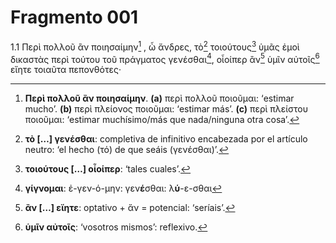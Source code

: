 
# Fragmento 001

1.1 Περὶ πολλοῦ ἂν ποιησαίμην[^1] , ὦ ἄνδρες, τὸ[^3] τοιούτους[^4] ὑμᾶς ἐμοὶ δικαστὰς περὶ τούτου τοῦ πράγματος γενέσθαι[^2], οἷοίπερ ἂν[^5] ὑμῖν αὐτοῖς[^6] εἴητε τοιαῦτα πεπονθότες·

[^1]: **Περὶ πολλοῦ ἂν ποιησαίμην**.
**(a)** περὶ πολλοῦ ποιοῦμαι: ‘estimar mucho’.
**(b)** περὶ πλείονος ποιοῦμαι: ‘estimar más’.
**(c)** περὶ πλείστου ποιοῦμαι: ‘estimar muchísimo/más que nada/ninguna otra cosa’.
[^2]: **γίγνομαι**: ἐ-γεν-ό-μην:
γεν**έ**σθαι: λ**ύ**-ε-σθαι 
[^3]: **τὸ […] γενέσθαι**: completiva de infinitivo encabezada por el artículo neutro: ‘el hecho (τό) de  que seáis (γενέσθαι)’.
[^4]: **τοιούτους […] οἷοίπερ**: ‘tales cuales’.
[^5]: **ἂν […] εἴητε**: optativo + ἄν = potencial: ‘seríais’.
[^6]: **ὑμῖν αὐτοῖς**: ‘vosotros mismos’: reflexivo.

